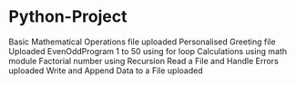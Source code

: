 # Python-Project
Basic Mathematical Operations file uploaded
Personalised Greeting file Uploaded
EvenOddProgram
1 to 50 using for loop
Calculations using math module
Factorial number using Recursion
Read a File and Handle Errors uploaded 
Write and Append Data to a File uploaded

